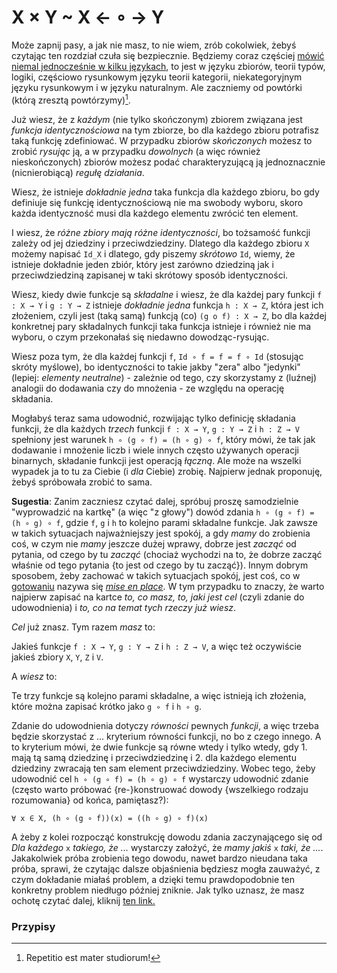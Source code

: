# X × Y ~ X ← ∘ → Y

Może zapnij pasy, a jak nie masz, to nie wiem, zrób cokolwiek, żebyś czytając ten rozdział czuła się
bezpiecznie. Będziemy coraz częściej [mówić niemal jednocześnie w kilku
językach](https://www.youtube.com/watch?v=33Raqx9sFbo), to jest w języku zbiorów, teorii typów,
logiki, częściowo rysunkowym języku teorii kategorii, niekategoryjnym języku rysunkowym i w języku
naturalnym. Ale zaczniemy od powtórki (którą zresztą powtórzymy)[^1].

Już wiesz, że z *każdym* (nie tylko skończonym) zbiorem związana jest *funkcja identycznościowa* na
tym zbiorze, bo dla każdego zbioru potrafisz taką funkcję zdefiniować. W przypadku zbiorów
*skończonych* możesz to zrobić *rysując* ją, a w przypadku *dowolnych* (a więc również
nieskończonych) zbiorów możesz podać charakteryzującą ją jednoznacznie (nicnierobiącą) *regułę
działania*.

Wiesz, że istnieje *dokładnie jedna* taka funkcja dla każdego zbioru, bo gdy definiuje się funkcję
identycznościową nie ma swobody wyboru, skoro każda identyczność musi dla każdego elementu zwrócić
ten element.

I wiesz, że *różne zbiory mają różne identyczności*, bo tożsamość funkcji zależy od jej dziedziny i
przeciwdziedziny. Dlatego dla każdego zbioru `X` możemy napisać `Id_X` i dlatego, gdy piszemy
*skrótowo* `Id`, wiemy, że istnieje dokładnie jeden zbiór, który jest zarówno dziedziną jak i
przeciwdziedziną zapisanej w taki skrótowy sposób identyczności.

Wiesz, kiedy dwie funkcje są *składalne* i wiesz, że dla każdej pary funkcji `f : X → Y` i `g : Y →
Z` istnieje *dokładnie jedna* funkcja `h : X → Z`, która jest ich złożeniem, czyli jest (taką samą)
funkcją (co) `(g o f) : X → Z`, bo dla każdej konkretnej pary składalnych funkcji taka funkcja
istnieje i również nie ma wyboru, o czym przekonałaś się niedawno dowodząc-rysując.

Wiesz poza tym, że dla każdej funkcji `f`, `Id ∘ f = f = f ∘ Id` (stosując skróty myślowe), bo
identyczności to takie jakby "zera" albo "jedynki" (lepiej: *elementy neutralne*) - zależnie od
tego, czy skorzystamy z (luźnej) analogii do dodawania czy do mnożenia - ze względu na operację
składania.

Mogłabyś teraz sama udowodnić, rozwijając tylko definicję składania funkcji, że dla każdych *trzech*
funkcji `f : X → Y`, `g : Y → Z` i `h : Z → V` spełniony jest warunek `h ∘ (g ∘ f) = (h ∘ g) ∘ f`,
który mówi, że tak jak dodawanie i mnożenie liczb i wiele innych często używanych operacji
binarnych, składanie funkcji jest operacją *łączną*. Ale może na wszelki wypadek ja to tu za Ciebie
(i *dla* Ciebie) zrobię. Najpierw jednak proponuję, żebyś spróbowała zrobić to sama.

**Sugestia**: Zanim zaczniesz czytać dalej, spróbuj proszę samodzielnie "wyprowadzić na kartkę" (a
więc "z głowy") dowód zdania `h ∘ (g ∘ f) = (h ∘ g) ∘ f`, gdzie `f`, `g` i `h` to kolejno parami
składalne funkcje. Jak zawsze w takich sytuacjach najważniejszy jest spokój, a gdy *mamy* do
zrobienia coś, w czym nie *mamy* jeszcze dużej wprawy, dobrze jest *zacząć* od pytania, od czego by
tu *zacząć* (chociaż wychodzi na to, że dobrze zacząć właśnie od tego pytania \{to jest od czego by
tu zacząć\}). Innym dobrym sposobem, żeby zachować w takich sytuacjach spokój, jest coś, co w
[gotowaniu](https://youtu.be/O8OrsCw0OC0?si=RjVm3NQ-n3kcmba5) nazywa się [*mise en
place*](https://en.wikipedia.org/wiki/Mise_en_place). W tym przypadku to znaczy, że warto najpierw
zapisać na kartce *to, co masz, to, jaki jest cel* (czyli zdanie do udowodnienia) i *to, co na temat
tych rzeczy już wiesz*.

*Cel* już znasz. Tym razem *masz* to:

Jakieś funkcje `f : X → Y`, `g : Y → Z` i `h : Z → V`, a więc też oczywiście jakieś zbiory `X`, `Y`,
`Z` i `V`.

A *wiesz* to:

Te trzy funkcje są kolejno parami składalne, a więc istnieją ich złożenia, które można zapisać
krótko jako `g ∘ f` i `h ∘ g`.

Zdanie do udowodnienia dotyczy *równości* pewnych *funkcji*, a więc trzeba będzie skorzystać z
... kryterium równości funkcji, no bo z czego innego. A to kryterium mówi, że dwie funkcje są równe
wtedy i tylko wtedy, gdy 1. mają tą samą dziedzinę i przeciwdziedzinę i 2. dla każdego elementu
dziedziny zwracają ten sam element przeciwdziedziny. Wobec tego, żeby udowodnić cel `h ∘ (g ∘ f) =
(h ∘ g) ∘ f` wystarczy udowodnić zdanie (często warto próbować \{re-\}konstruować dowody
\{wszelkiego rodzaju rozumowania\} od końca, pamiętasz?):

`∀ x ∈ X, (h ∘ (g ∘ f))(x) = ((h ∘ g) ∘ f)(x)`

A żeby z kolei rozpocząć konstrukcję dowodu zdania zaczynającego się od *Dla każdego* `x` *takiego,
że ...*  wystarczy założyć, że *mamy jakiś* `x` *taki, że ...*. Jakakolwiek próba zrobienia tego
dowodu, nawet bardzo nieudana taka próba, sprawi, że czytając dalsze objaśnienia będziesz mogła
zauważyć, z czym dokładanie miałaś problem, a dzięki temu prawdopodobnie ten konkretny problem
niedługo później zniknie. Jak tylko uznasz, że masz ochotę czytać dalej, kliknij
[ten link.](Wprowadzenie_do_jezyka_teorii_kategorii2.md)

### Przypisy

[^1]: Repetitio est mater studiorum!
